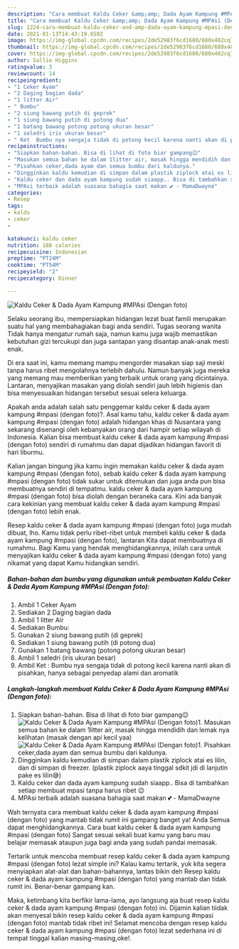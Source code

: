```yaml
---
description: "Cara membuat Kaldu Ceker &amp;amp; Dada Ayam Kampung #MPAsi (Dengan foto) yang nikmat Untuk Jualan"
title: "Cara membuat Kaldu Ceker &amp;amp; Dada Ayam Kampung #MPAsi (Dengan foto) yang nikmat Untuk Jualan"
slug: 1224-cara-membuat-kaldu-ceker-and-amp-dada-ayam-kampung-mpasi-dengan-foto-yang-nikmat-untuk-jualan
date: 2021-01-13T14:43:19.650Z
image: https://img-global.cpcdn.com/recipes/2de52983f6cd1680/680x482cq70/kaldu-ceker-dada-ayam-kampung-mpasi-dengan-foto-foto-resep-utama.jpg
thumbnail: https://img-global.cpcdn.com/recipes/2de52983f6cd1680/680x482cq70/kaldu-ceker-dada-ayam-kampung-mpasi-dengan-foto-foto-resep-utama.jpg
cover: https://img-global.cpcdn.com/recipes/2de52983f6cd1680/680x482cq70/kaldu-ceker-dada-ayam-kampung-mpasi-dengan-foto-foto-resep-utama.jpg
author: Sallie Higgins
ratingvalue: 3
reviewcount: 14
recipeingredient:
- "1 Ceker Ayam"
- "2 Daging bagian dada"
- "1 litter Air"
- " Bumbu"
- "2 siung bawang putih di geprek"
- "1 siung bawang putih di potong dua"
- "1 batang bawang potong potong ukuran besar"
- "1 seledri iris ukuran besar"
- " Ket  Bumbu nya sengaja tidak di potong kecil karena nanti akan di pisahkan hanya sebagai penyedap alami dan aromatik"
recipeinstructions:
- "Siapkan bahan-bahan. Bisa di lihat di foto biar gampang😉"
- "Masukan semua bahan ke dalam 1litter air, masak hingga mendidih dan lemak nya kelihatan (masak dengan api kecil yaa)"
- "Pisahkan ceker,dada ayam dan semua bumbu dari kaldunya."
- "Dingginkan kaldu kemudian di simpan dalam plastik ziplock atai es lilin, dan di simpan di freezer. (plastik ziplock aaya tinggal sdkit jdi di lanjutin pake es lilin😅)"
- "Kaldu ceker dan dada ayam kampung sudah siaapp.. Bisa di tambahkan setiap membuat mpasi tanpa harus ribet 😉"
- "MPAsi terbaik adalah suasana bahagia saat makan 💕 - MamaDwayne"
categories:
- Resep
tags:
- kaldu
- ceker
- 

katakunci: kaldu ceker  
nutrition: 188 calories
recipecuisine: Indonesian
preptime: "PT24M"
cooktime: "PT54M"
recipeyield: "2"
recipecategory: Dinner

---
```



![Kaldu Ceker &amp; Dada Ayam Kampung #MPAsi (Dengan foto)](https://img-global.cpcdn.com/recipes/2de52983f6cd1680/680x482cq70/kaldu-ceker-dada-ayam-kampung-mpasi-dengan-foto-foto-resep-utama.jpg)

Selaku seorang ibu, mempersiapkan hidangan lezat buat famili merupakan suatu hal yang membahagiakan bagi anda sendiri. Tugas seorang  wanita Tidak hanya mengatur rumah saja, namun kamu juga wajib memastikan kebutuhan gizi tercukupi dan juga santapan yang disantap anak-anak mesti enak.

Di era  saat ini, kamu memang mampu mengorder masakan siap saji meski tanpa harus ribet mengolahnya terlebih dahulu. Namun banyak juga mereka yang memang mau memberikan yang terbaik untuk orang yang dicintainya. Lantaran, menyajikan masakan yang diolah sendiri jauh lebih higienis dan bisa menyesuaikan hidangan tersebut sesuai selera keluarga. 



Apakah anda adalah salah satu penggemar kaldu ceker &amp; dada ayam kampung #mpasi (dengan foto)?. Asal kamu tahu, kaldu ceker &amp; dada ayam kampung #mpasi (dengan foto) adalah hidangan khas di Nusantara yang sekarang disenangi oleh kebanyakan orang dari hampir setiap wilayah di Indonesia. Kalian bisa membuat kaldu ceker &amp; dada ayam kampung #mpasi (dengan foto) sendiri di rumahmu dan dapat dijadikan hidangan favorit di hari liburmu.

Kalian jangan bingung jika kamu ingin memakan kaldu ceker &amp; dada ayam kampung #mpasi (dengan foto), sebab kaldu ceker &amp; dada ayam kampung #mpasi (dengan foto) tidak sukar untuk ditemukan dan juga anda pun bisa membuatnya sendiri di tempatmu. kaldu ceker &amp; dada ayam kampung #mpasi (dengan foto) bisa diolah dengan beraneka cara. Kini ada banyak cara kekinian yang membuat kaldu ceker &amp; dada ayam kampung #mpasi (dengan foto) lebih enak.

Resep kaldu ceker &amp; dada ayam kampung #mpasi (dengan foto) juga mudah dibuat, lho. Kamu tidak perlu ribet-ribet untuk membeli kaldu ceker &amp; dada ayam kampung #mpasi (dengan foto), lantaran Kita dapat membuatnya di rumahmu. Bagi Kamu yang hendak menghidangkannya, inilah cara untuk menyajikan kaldu ceker &amp; dada ayam kampung #mpasi (dengan foto) yang nikamat yang dapat Kamu hidangkan sendiri.

<!--inarticleads1-->

##### Bahan-bahan dan bumbu yang digunakan untuk pembuatan Kaldu Ceker &amp; Dada Ayam Kampung #MPAsi (Dengan foto):

1. Ambil 1 Ceker Ayam
1. Sediakan 2 Daging bagian dada
1. Ambil 1 litter Air
1. Sediakan  Bumbu:
1. Gunakan 2 siung bawang putih (di geprek)
1. Sediakan 1 siung bawang putih (di potong dua)
1. Gunakan 1 batang bawang (potong potong ukuran besar)
1. Ambil 1 seledri (iris ukuran besar)
1. Ambil  Ket : Bumbu nya sengaja tidak di potong kecil karena nanti akan di pisahkan, hanya sebagai penyedap alami dan aromatik




<!--inarticleads2-->

##### Langkah-langkah membuat Kaldu Ceker &amp; Dada Ayam Kampung #MPAsi (Dengan foto):

1. Siapkan bahan-bahan. Bisa di lihat di foto biar gampang😉
<img src="https://img-global.cpcdn.com/steps/138fdb4f8111b6ab/160x128cq70/kaldu-ceker-dada-ayam-kampung-mpasi-dengan-foto-langkah-memasak-1-foto.jpg" alt="Kaldu Ceker &amp; Dada Ayam Kampung #MPAsi (Dengan foto)">1. Masukan semua bahan ke dalam 1litter air, masak hingga mendidih dan lemak nya kelihatan (masak dengan api kecil yaa)
<img src="https://img-global.cpcdn.com/steps/b7573d24d86c242c/160x128cq70/kaldu-ceker-dada-ayam-kampung-mpasi-dengan-foto-langkah-memasak-2-foto.jpg" alt="Kaldu Ceker &amp; Dada Ayam Kampung #MPAsi (Dengan foto)">1. Pisahkan ceker,dada ayam dan semua bumbu dari kaldunya.
1. Dingginkan kaldu kemudian di simpan dalam plastik ziplock atai es lilin, dan di simpan di freezer. (plastik ziplock aaya tinggal sdkit jdi di lanjutin pake es lilin😅)
1. Kaldu ceker dan dada ayam kampung sudah siaapp.. Bisa di tambahkan setiap membuat mpasi tanpa harus ribet 😉
1. MPAsi terbaik adalah suasana bahagia saat makan 💕 - MamaDwayne




Wah ternyata cara membuat kaldu ceker &amp; dada ayam kampung #mpasi (dengan foto) yang mantab tidak rumit ini gampang banget ya! Anda Semua dapat menghidangkannya. Cara buat kaldu ceker &amp; dada ayam kampung #mpasi (dengan foto) Sangat sesuai sekali buat kamu yang baru mau belajar memasak ataupun juga bagi anda yang sudah pandai memasak.

Tertarik untuk mencoba membuat resep kaldu ceker &amp; dada ayam kampung #mpasi (dengan foto) lezat simple ini? Kalau kamu tertarik, yuk kita segera menyiapkan alat-alat dan bahan-bahannya, lantas bikin deh Resep kaldu ceker &amp; dada ayam kampung #mpasi (dengan foto) yang mantab dan tidak rumit ini. Benar-benar gampang kan. 

Maka, ketimbang kita berfikir lama-lama, ayo langsung aja buat resep kaldu ceker &amp; dada ayam kampung #mpasi (dengan foto) ini. Dijamin kalian tiidak akan menyesal bikin resep kaldu ceker &amp; dada ayam kampung #mpasi (dengan foto) mantab tidak ribet ini! Selamat mencoba dengan resep kaldu ceker &amp; dada ayam kampung #mpasi (dengan foto) lezat sederhana ini di tempat tinggal kalian masing-masing,oke!.

